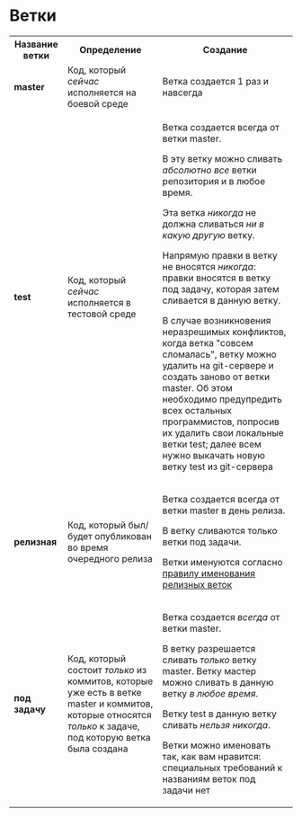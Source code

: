 # Ветки

<table>
    <tr>
        <th>
            Название ветки
        </th>
        <th>
            Определение
        </th>
        <th>
            Создание
        </th>
    </tr>
    <tr>
        <td>
            <b>master</b>
        </td>
        <td>
            Код, который <i>сейчас</i> исполняется на боевой среде
        </td>
        <td>
            Ветка создается 1 раз и навсегда
        </td>
    </tr>
    <tr>
    <td>
        <b>test</b>
    </td>
    <td>
        Код, который <i>сейчас</i> исполняется в тестовой среде
    </td>
    <td>
        <p>Ветка создается всегда от ветки master.</p>
        <p>В эту ветку можно сливать <i>абсолютно все</i> ветки репозитория и в любое время.</p>
        <p>Эта ветка <i>никогда</i> не должна сливаться <i>ни в какую другую</i> ветку.</p>
        Напрямую правки в ветку не вносятся <i>никогда</i>: правки вносятся в ветку под задачу, которая затем сливается в данную ветку.</p>
        <p>В случае возникновения неразрешимых конфликтов, когда ветка "совсем сломалась", ветку можно удалить на git-сервере и создать заново от ветки master. Об этом необходимо предупредить всех остальных программистов, попросив их удалить свои локальные ветки test; далее всем нужно выкачать новую ветку test из git-сервера</p>
    </td>
    </tr>
    <tr>
    <td>
        <b>релизная</b>
    </td>
    <td>
        Код, который был/будет опубликован во время очередного релиза
    </td>
    <td>
        <p>Ветка создается всегда от ветки master в день релиза.</p>
        <p>В ветку сливаются только ветки под задачи.</p>
        <p>Ветки именуются согласно <a href="branch%20names.md">правилу именования релизных веток</a></p>
    </td>
    </tr>
    <tr>
    <td>
        <b>под задачу</b>
    </td>
    <td>
        Код, который состоит <i>только</i> из коммитов, которые уже есть в ветке master и коммитов, которые относятся <i>только</i> к задаче, под которую ветка была создана
    </td>
    <td>
        <p>Ветка создается <i>всегда</i> от ветки master.</p>
        <p>В ветку разрешается сливать <i>только</i> ветку master. Ветку мастер можно сливать в данную ветку <i>в любое время</i>.</p>
        <p>Ветку test в данную ветку сливать <i>нельзя никогда</i>.</p>
        <p>Ветки можно именовать так, как вам нравится: специальных требований к названиям веток под задачи нет</p>
    </td>
    </tr>
</table>
